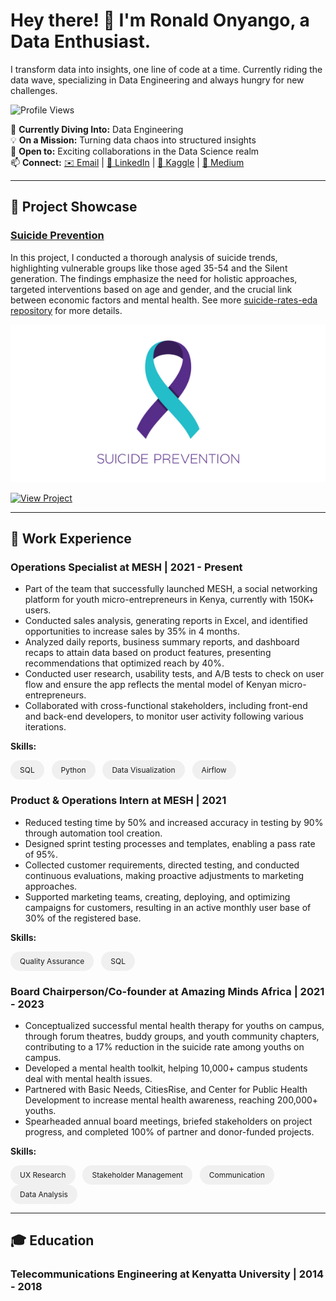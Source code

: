 <!-- Introduction Section -->
# Hey there! 👋 I'm Ronald Onyango, a Data Enthusiast.

I transform data into insights, one line of code at a time. Currently riding the data wave, specializing in Data Engineering and always hungry for new challenges.

![Profile Views](https://komarev.com/ghpvc/?username=ronaldonyango&color=brightgreen)

🌱 **Currently Diving Into:** Data Engineering  
💡 **On a Mission:** Turning data chaos into structured insights  
🚀 **Open to:** Exciting collaborations in the Data Science realm  
📫 **Connect:** [✉️ Email](mailto:ronaldoyw@gmail.com) | [🔗 LinkedIn](https://www.linkedin.com/in/ronaldonyango) | [🚀 Kaggle](https://www.kaggle.com/ronaldonyango) | [📝 Medium](https://medium.com/@ronaldonyango)

---

<!-- Project Section -->
## 🚀 Project Showcase

### [Suicide Prevention](https://www.datascienceportfol.io/ronaldonyango/projects/5)

In this project, I conducted a thorough analysis of suicide trends, highlighting vulnerable groups like those aged 35-54 and the Silent generation. The findings emphasize the need for holistic approaches, targeted interventions based on age and gender, and the crucial link between economic factors and mental health. See more [suicide-rates-eda repository](https://github.com/ronaldonyango/suicide-rates-eda/blob/main/Suicide_Rates.ipynb) for more details.

![Project 1 Screenshot](https://github.com/ronaldonyango/suicide-rates-eda/blob/main/Suicide%20Prevention.png)

[![View Project](https://img.shields.io/badge/View%20Project-blue?style=for-the-badge)](https://www.datascienceportfol.io/ronaldonyango/projects/5)


---

<!-- Work Experience Section -->
## 💼 Work Experience

### Operations Specialist at MESH | 2021 - Present

- Part of the team that successfully launched MESH, a social networking platform for youth micro-entrepreneurs in Kenya, currently with 150K+ users.
- Conducted sales analysis, generating reports in Excel, and identified opportunities to increase sales by 35% in 4 months.
- Analyzed daily reports, business summary reports, and dashboard recaps to attain data based on product features, presenting recommendations that optimized reach by 40%.
- Conducted user research, usability tests, and A/B tests to check on user flow and ensure the app reflects the mental model of Kenyan micro-entrepreneurs.
- Collaborated with cross-functional stakeholders, including front-end and back-end developers, to monitor user activity following various iterations.

**Skills:**

<span style="display: inline-block; border-radius: 20px; background-color: #f0f0f0; padding: 8px 15px; margin-right: 8px; font-size: 12px;">SQL</span>
<span style="display: inline-block; border-radius: 20px; background-color: #f0f0f0; padding: 8px 15px; margin-right: 8px; font-size: 12px;">Python</span>
<span style="display: inline-block; border-radius: 20px; background-color: #f0f0f0; padding: 8px 15px; margin-right: 8px; font-size: 12px;">Data Visualization</span>
<span style="display: inline-block; border-radius: 20px; background-color: #f0f0f0; padding: 8px 15px; font-size: 12px;">Airflow</span>

### Product & Operations Intern at MESH | 2021

- Reduced testing time by 50% and increased accuracy in testing by 90% through automation tool creation.
- Designed sprint testing processes and templates, enabling a pass rate of 95%.
- Collected customer requirements, directed testing, and conducted continuous evaluations, making proactive adjustments to marketing approaches.
- Supported marketing teams, creating, deploying, and optimizing campaigns for customers, resulting in an active monthly user base of 30% of the registered base.

**Skills:**

<span style="display: inline-block; border-radius: 20px; background-color: #f0f0f0; padding: 8px 15px; margin-right: 8px; font-size: 12px;">Quality Assurance</span>
<span style="display: inline-block; border-radius: 20px; background-color: #f0f0f0; padding: 8px 15px; font-size: 12px;">SQL</span>

### Board Chairperson/Co-founder at Amazing Minds Africa | 2021 - 2023

- Conceptualized successful mental health therapy for youths on campus, through forum theatres, buddy groups, and youth community chapters, contributing to a 17% reduction in the suicide rate among youths on campus.
- Developed a mental health toolkit, helping 10,000+ campus students deal with mental health issues.
- Partnered with Basic Needs, CitiesRise, and Center for Public Health Development to increase mental health awareness, reaching 200,000+ youths.
- Spearheaded annual board meetings, briefed stakeholders on project progress, and completed 100% of partner and donor-funded projects.

**Skills:**

<span style="display: inline-block; border-radius: 20px; background-color: #f0f0f0; padding: 8px 15px; margin-right: 8px; font-size: 12px;">UX Research</span>
<span style="display: inline-block; border-radius: 20px; background-color: #f0f0f0; padding: 8px 15px; margin-right: 8px; font-size: 12px;">Stakeholder Management</span>
<span style="display: inline-block; border-radius: 20px; background-color: #f0f0f0; padding: 8px 15px; margin-right: 8px; font-size: 12px;">Communication</span>
<span style="display: inline-block; border-radius: 20px; background-color: #f0f0f0; padding: 8px 15px; font-size: 12px;">Data Analysis</span>

---

<!-- Education Section -->
## 🎓 Education

### Telecommunications Engineering at Kenyatta University | 2014 - 2018
